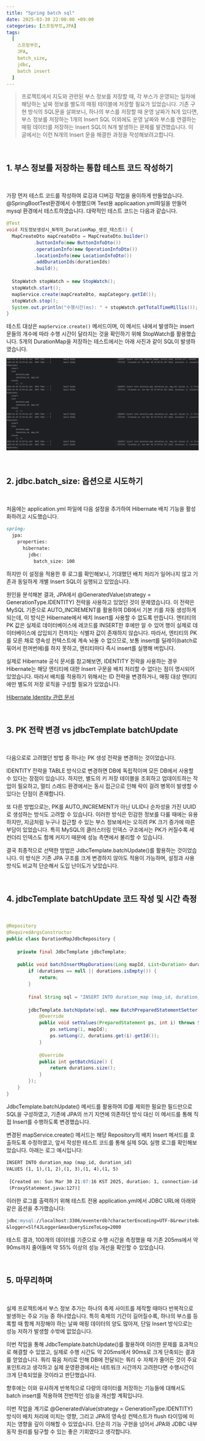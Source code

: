 ```yaml
---
title: "Spring batch sql"
date: 2025-03-30 22:00:00 +09:00
categories: [스프링부트,JPA]
tags:
  [
    스프링부트,
    JPA,
    batch_size,
    jdbc,
    batch insert
  ]
---
```


> 프로젝트에서 지도와 관련된 부스 정보를 저장할 때, 각 부스가 운영되는 일차에 해당하는 날짜 정보를 별도의 매핑 테이블에 저장할 필요가 있었습니다. 기존 구현 방식의 SQL문을 살펴보니, 하나의 부스를 저장할 때 운영 날짜가 N개 있다면, 부스 정보를 저장하는 1개의 Insert SQL 이외에도 운영 날짜와 부스를 연결하는 매핑 데이터를 저장하는 Insert SQL이 N개 발생하는 문제를 발견했습니다. 이 글에서는 이런 N개의 Insert 문을 해결한 과정을 작성해보려고합니다.

<br>

## 1. 부스 정보를 저장하는 통합 테스트 코드 작성하기

<br>

가장 먼저 테스트 코드를 작성하여 로깅과 디버깅 작업을 용이하게 만들었습니다. @SpringBootTest환경에서 수행했으며 Test용 applicaation.yml파일을 만들어 mysql 환경에서 테스트하였습니다.
 대략적인 테스트 코드는 다음과 같습니다.

```java
@Test
void 지도정보생성시_N개의_DurationMap_생성_테스트() {
  MapCreateDto mapCreateDto = MapCreateDto.builder()
          .buttonInfo(new ButtonInfoDto())
          .operationInfo(new OperationInfoDto())
          .locationInfo(new LocationInfoDto())
          .addDurationIds(durationIds)
          .build();

  StopWatch stopWatch = new StopWatch();
  stopWatch.start();
  mapService.create(mapCreateDto, mapCategory.getId());
  stopWatch.stop();
  System.out.println("수행시간(ms): " + stopWatch.getTotalTimeMillis());
}
```

테스트 대상은 `mapService.create()` 메서드이며, 이 메서드 내에서 발생하는 insert 문들의 개수에 따라 수행 시간이 달라지는 것을 확인하기 위해 StopWatch를 활용했습니다. 
5개의 DurationMap을 저장하는 테스트에서는 아래 사진과 같이 SQL이 발생하였습니다.

![image](/assets/img/post/batch_insert/1.png)


<br>

## 2. jdbc.batch_size: 옵션으로 시도하기

<br>

처음에는 application.yml 파일에 다음 설정을 추가하여 Hibernate 배치 기능을 활성화하려고 시도했습니다.

```markdown
spring:
  jpa:
    properties:
      hibernate:
        jdbc:
          batch_size: 100
```

하지만 이 설정을 적용한 후 로그를 확인해보니, 기대했던 배치 처리가 일어나지 않고 기존과 동일하게 개별 Insert SQL이 실행되고 있었습니다.

원인을 분석해본 결과, JPA에서 @GeneratedValue(strategy = GenerationType.IDENTITY) 전략을 사용하고 있었던 것이 문제였습니다. 이 전략은 MySQL 기준으로 AUTO_INCREMENT를 활용하여 DB에서 기본 키를 자동 생성하게 되는데, 이 방식은 Hibernate에서 배치 Insert를 사용할 수 없도록 만듭니다. 엔티티의 PK 값은 실제로 데이터베이스에 레코드를 INSERT한 후에만 알 수 있어 행이 실제로 데이터베이스에 삽입되기 전까지는 식별자 값이 존재하지 않습니다. 따라서, 엔티티의 PK를 모른 채로 영속성 컨텍스트에 계속 놔둘 수 없으므로, 보통 insert를 딜레이(batch로 묶어서 한꺼번에)를 하지 못하고, 엔티티마다 즉시 insert를 실행해 버립니다.

실제로 Hibernate 공식 문서를 참고해보면, IDENTITY 전략을 사용하는 경우 Hibernate는 해당 엔티티에 대한 Insert 구문을 배치 처리할 수 없다는 점이 명시되어 있었습니다. 따라서 배치를 적용하기 위해서는 ID 전략을 변경하거나, 매핑 대상 엔티티에만 별도의 저장 로직을 구성할 필요가 있었습니다.

[Hibernate Identity 관련 문서](https://docs.jboss.org/hibernate/stable/orm/userguide/html_single/Hibernate_User_Guide.html#identifiers-generators-identity)

<br>

## 3. PK 전략 변경 vs jdbcTemplate batchUpdate 

<br>

다음으로로 고려했던 방법 중 하나는 PK 생성 전략을 변경하는 것이었습니다.

IDENTITY 전략을 TABLE 방식으로 변경하면 DB에 독립적이며 모든 DB에서 사용할 수 있다는 장점이 있습니다. 하지만, 별도의 키 저장 테이블을 조회하고 업데이트하는 작업이 필요하고, 멀티 스레드 환경에서는 동시 접근으로 인해 락이 걸려 병목이 발생할 수 있다는 단점이 존재합니다.

또 다른 방법으로는, PK를 AUTO_INCREMENT가 아닌 ULID나 순차성을 가진 UUID로 생성하는 방식도 고려할 수 있습니다. 이러한 방식은 민감한 정보를 다룰 때에는 유용하지만, 지금처럼 누구나 접근할 수 있는 부스 정보에서는 오히려 PK 크기 증가에 따른 부담이 있었습니다. 특히 MySQL의 클러스터링 인덱스 구조에서는 PK가 커질수록 세컨더리 인덱스도 함께 커지기 때문에 성능 측면에서 불리할 수 있습니다.

결국 최종적으로 선택한 방법은 JdbcTemplate.batchUpdate()를 활용하는 것이었습니다. 이 방식은 기존 JPA 구조를 크게 변경하지 않아도 적용이 가능하며, 설정과 사용 방식도 비교적 단순해서 도입 난이도가 낮았습니다. 

<br>

## 4. jdbcTemplate batchUpdate 코드 작성 및 시간 측정

<br>

```java
@Repository
@RequiredArgsConstructor
public class DurationMapJdbcRepository {

    private final JdbcTemplate jdbcTemplate;

    public void batchInsertMapDurations(Long mapId, List<Duration> durations) {
        if (durations == null || durations.isEmpty()) {
            return;
        }

        final String sql = "INSERT INTO duration_map (map_id, duration_id) VALUES (?, ?)";

        jdbcTemplate.batchUpdate(sql, new BatchPreparedStatementSetter() {
            @Override
            public void setValues(PreparedStatement ps, int i) throws SQLException {
                ps.setLong(1, mapId);
                ps.setLong(2, durations.get(i).getId());
            }

            @Override
            public int getBatchSize() {
                return durations.size();
            }
        });
    }
}
```

JdbcTemplate.batchUpdate() 메서드를 활용하여 ID를 제외한 필요한 필드만으로 SQL을 구성하였고, 기존에 JPA의 쓰기 지연에 의존하던 방식 대신 이 메서드를 통해 직접 Insert를 수행하도록 변경했습니다.

변경된 mapService.create() 메서드는 해당 Repository의 배치 Insert 메서드를 호출하도록 수정하였고, 앞서 작성한 테스트 코드를 통해 실제 SQL 실행 로그를 확인해보았습니다. 아래는 로그 예시입니다:


```markdown
INSERT INTO duration_map (map_id, duration_id) 
VALUES (1, 1),(1, 2),(1, 3),(1, 4),(1, 5) 

 [Created on: Sun Mar 30 21:07:16 KST 2025, duration: 1, connection-id: 88, statement-id: 0, resultset-id: 0,com.zaxxer.hikari.pool.ProxyStatement.executeBatch
 (ProxyStatement.java:127)]
```

이러한 로그를 출력하기 위해 테스트 전용 application.yml에서 JDBC URL에 아래와 같은 옵션을 추가했습니다:

```markdown
jdbc:mysql://localhost:3306/eventerdb?characterEncoding=UTF-8&rewriteBatchedStatements=true&profileSQL=true
&logger=Slf4JLogger&maxQuerySizeToLog=2000
```

테스트 결과, 100개의 데이터를 기준으로 수행 시간을 측정했을 때 기존 205ms에서 약 90ms까지 줄어들며 약 55% 이상의 성능 개선을 확인할 수 있었습니다. 

<br>

## 5. 마무리하며

<br>

실제 프로젝트에서 부스 정보 추가는 하나의 축제 사이트를 제작할 때마다 반복적으로 발생하는 주요 기능 중 하나였습니다. 특히 축제의 기간이 길어질수록, 하나의 부스를 등록할 때 함께 저장해야 하는 날짜 매핑 데이터의 양도 많아져, 단일 Insert 방식으로는 성능 저하가 발생할 수밖에 없었습니다.

이번 작업을 통해 JdbcTemplate.batchUpdate()를 활용하여 이러한 문제를 효과적으로 해결할 수 있었고, 실제로 수행 시간도 약 205ms에서 90ms로 크게 단축되는 결과를 얻었습니다. 쿼리 묶음 처리로 인해 DB에 전달되는 쿼리 수 자체가 줄어든 것이 주요 포인트라고 생각하고 실제 운영환경에서는 네트워크 시간까지 고려한다면 수행시간이 크게 단축되었을 것이라고 판단했습니다.

향후에는 이와 유사하게 반복적으로 다량의 데이터를 저장하는 기능들에 대해서도 batch insert를 적용하여 전반적인 성능을 개선할 계획입니다.

이번 작업을 계기로 @GeneratedValue(strategy = GenerationType.IDENTITY) 방식이 배치 처리에 미치는 영향, 그리고 JPA의 영속성 컨텍스트가 flush 타이밍에 미치는 영향을 깊이 이해할 수 있었습니다. 단순히 기능 구현을 넘어서 JPA와 JDBC 내부 동작 원리를 탐구할 수 있는 좋은 기회였다고 생각합니다.

